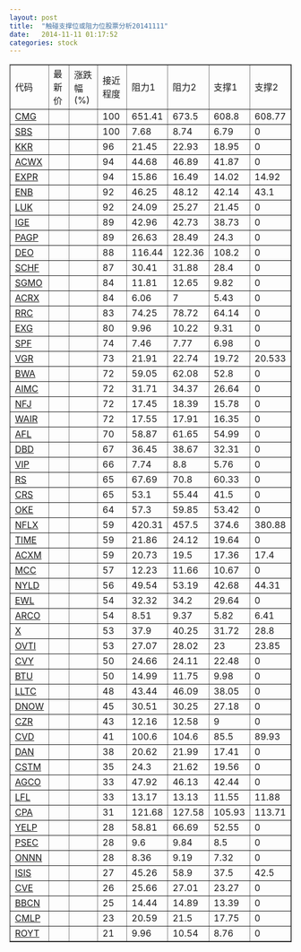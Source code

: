 ```yaml
---
layout: post
title:  "触碰支撑位或阻力位股票分析20141111"
date:   2014-11-11 01:17:52
categories: stock
---
```

<script type="text/javascript">
var stockList = []
stockList.push('gb_cmg');
stockList.push('gb_sbs');
stockList.push('gb_kkr');
stockList.push('gb_acwx');
stockList.push('gb_expr');
stockList.push('gb_enb');
stockList.push('gb_luk');
stockList.push('gb_ige');
stockList.push('gb_pagp');
stockList.push('gb_deo');
stockList.push('gb_schf');
stockList.push('gb_sgmo');
stockList.push('gb_acrx');
stockList.push('gb_rrc');
stockList.push('gb_exg');
stockList.push('gb_spf');
stockList.push('gb_vgr');
stockList.push('gb_bwa');
stockList.push('gb_aimc');
stockList.push('gb_nfj');
stockList.push('gb_wair');
stockList.push('gb_afl');
stockList.push('gb_dbd');
stockList.push('gb_vip');
stockList.push('gb_rs');
stockList.push('gb_crs');
stockList.push('gb_oke');
stockList.push('gb_nflx');
stockList.push('gb_time');
stockList.push('gb_acxm');
stockList.push('gb_mcc');
stockList.push('gb_nyld');
stockList.push('gb_ewl');
stockList.push('gb_arco');
stockList.push('gb_x');
stockList.push('gb_ovti');
stockList.push('gb_cvy');
stockList.push('gb_btu');
stockList.push('gb_lltc');
stockList.push('gb_dnow');
stockList.push('gb_czr');
stockList.push('gb_cvd');
stockList.push('gb_dan');
stockList.push('gb_cstm');
stockList.push('gb_agco');
stockList.push('gb_lfl');
stockList.push('gb_cpa');
stockList.push('gb_yelp');
stockList.push('gb_psec');
stockList.push('gb_onnn');
stockList.push('gb_isis');
stockList.push('gb_cve');
stockList.push('gb_bbcn');
stockList.push('gb_cmlp');
stockList.push('gb_royt');
</script>
<table border="1">
 <tr>
 <td>代码</td>
 <td>最新价</td>
 <td>涨跌幅(%)</td>
 <td>接近程度</td>
 <td>阻力1</td>
 <td>阻力2</td>
 <td>支撑1</td>
 <td>支撑2</td>
</tr>
  <tr id="cmg" class="red">
  <td><a href="http://stock.finance.sina.com.cn/usstock/quotes/CMG.html" target="_blank">CMG</a></td><td></td><td></td><td>100</td><td>651.41</td><td>673.5</td><td>608.8</td><td>608.77</td></tr>
  <tr id="sbs" class="red">
  <td><a href="http://stock.finance.sina.com.cn/usstock/quotes/SBS.html" target="_blank">SBS</a></td><td></td><td></td><td>100</td><td>7.68</td><td>8.74</td><td>6.79</td><td>0</td></tr>
  <tr id="kkr" class="red">
  <td><a href="http://stock.finance.sina.com.cn/usstock/quotes/KKR.html" target="_blank">KKR</a></td><td></td><td></td><td>96</td><td>21.45</td><td>22.93</td><td>18.95</td><td>0</td></tr>
  <tr id="acwx" class="red">
  <td><a href="http://stock.finance.sina.com.cn/usstock/quotes/ACWX.html" target="_blank">ACWX</a></td><td></td><td></td><td>94</td><td>44.68</td><td>46.89</td><td>41.87</td><td>0</td></tr>
  <tr id="expr" class="green">
  <td><a href="http://stock.finance.sina.com.cn/usstock/quotes/EXPR.html" target="_blank">EXPR</a></td><td></td><td></td><td>94</td><td>15.86</td><td>16.49</td><td>14.02</td><td>14.92</td></tr>
  <tr id="enb" class="red">
  <td><a href="http://stock.finance.sina.com.cn/usstock/quotes/ENB.html" target="_blank">ENB</a></td><td></td><td></td><td>92</td><td>46.25</td><td>48.12</td><td>42.14</td><td>43.1</td></tr>
  <tr id="luk" class="red">
  <td><a href="http://stock.finance.sina.com.cn/usstock/quotes/LUK.html" target="_blank">LUK</a></td><td></td><td></td><td>92</td><td>24.09</td><td>25.27</td><td>21.45</td><td>0</td></tr>
  <tr id="ige" class="red">
  <td><a href="http://stock.finance.sina.com.cn/usstock/quotes/IGE.html" target="_blank">IGE</a></td><td></td><td></td><td>89</td><td>42.96</td><td>42.73</td><td>38.73</td><td>0</td></tr>
  <tr id="pagp" class="red">
  <td><a href="http://stock.finance.sina.com.cn/usstock/quotes/PAGP.html" target="_blank">PAGP</a></td><td></td><td></td><td>89</td><td>26.63</td><td>28.49</td><td>24.3</td><td>0</td></tr>
  <tr id="deo" class="red">
  <td><a href="http://stock.finance.sina.com.cn/usstock/quotes/DEO.html" target="_blank">DEO</a></td><td></td><td></td><td>88</td><td>116.44</td><td>122.36</td><td>108.2</td><td>0</td></tr>
  <tr id="schf" class="red">
  <td><a href="http://stock.finance.sina.com.cn/usstock/quotes/SCHF.html" target="_blank">SCHF</a></td><td></td><td></td><td>87</td><td>30.41</td><td>31.88</td><td>28.4</td><td>0</td></tr>
  <tr id="sgmo" class="red">
  <td><a href="http://stock.finance.sina.com.cn/usstock/quotes/SGMO.html" target="_blank">SGMO</a></td><td></td><td></td><td>84</td><td>11.81</td><td>12.65</td><td>9.82</td><td>0</td></tr>
  <tr id="acrx" class="red">
  <td><a href="http://stock.finance.sina.com.cn/usstock/quotes/ACRX.html" target="_blank">ACRX</a></td><td></td><td></td><td>84</td><td>6.06</td><td>7</td><td>5.43</td><td>0</td></tr>
  <tr id="rrc" class="red">
  <td><a href="http://stock.finance.sina.com.cn/usstock/quotes/RRC.html" target="_blank">RRC</a></td><td></td><td></td><td>83</td><td>74.25</td><td>78.72</td><td>64.14</td><td>0</td></tr>
  <tr id="exg" class="red">
  <td><a href="http://stock.finance.sina.com.cn/usstock/quotes/EXG.html" target="_blank">EXG</a></td><td></td><td></td><td>80</td><td>9.96</td><td>10.22</td><td>9.31</td><td>0</td></tr>
  <tr id="spf" class="red">
  <td><a href="http://stock.finance.sina.com.cn/usstock/quotes/SPF.html" target="_blank">SPF</a></td><td></td><td></td><td>74</td><td>7.46</td><td>7.77</td><td>6.98</td><td>0</td></tr>
  <tr id="vgr" class="red">
  <td><a href="http://stock.finance.sina.com.cn/usstock/quotes/VGR.html" target="_blank">VGR</a></td><td></td><td></td><td>73</td><td>21.91</td><td>22.74</td><td>19.72</td><td>20.533</td></tr>
  <tr id="bwa" class="red">
  <td><a href="http://stock.finance.sina.com.cn/usstock/quotes/BWA.html" target="_blank">BWA</a></td><td></td><td></td><td>72</td><td>59.05</td><td>62.08</td><td>52.8</td><td>0</td></tr>
  <tr id="aimc" class="red">
  <td><a href="http://stock.finance.sina.com.cn/usstock/quotes/AIMC.html" target="_blank">AIMC</a></td><td></td><td></td><td>72</td><td>31.71</td><td>34.37</td><td>26.64</td><td>0</td></tr>
  <tr id="nfj" class="red">
  <td><a href="http://stock.finance.sina.com.cn/usstock/quotes/NFJ.html" target="_blank">NFJ</a></td><td></td><td></td><td>72</td><td>17.45</td><td>18.39</td><td>15.78</td><td>0</td></tr>
  <tr id="wair" class="red">
  <td><a href="http://stock.finance.sina.com.cn/usstock/quotes/WAIR.html" target="_blank">WAIR</a></td><td></td><td></td><td>72</td><td>17.55</td><td>17.91</td><td>16.35</td><td>0</td></tr>
  <tr id="afl" class="green">
  <td><a href="http://stock.finance.sina.com.cn/usstock/quotes/AFL.html" target="_blank">AFL</a></td><td></td><td></td><td>70</td><td>58.87</td><td>61.65</td><td>54.99</td><td>0</td></tr>
  <tr id="dbd" class="red">
  <td><a href="http://stock.finance.sina.com.cn/usstock/quotes/DBD.html" target="_blank">DBD</a></td><td></td><td></td><td>67</td><td>36.45</td><td>38.67</td><td>32.31</td><td>0</td></tr>
  <tr id="vip" class="green">
  <td><a href="http://stock.finance.sina.com.cn/usstock/quotes/VIP.html" target="_blank">VIP</a></td><td></td><td></td><td>66</td><td>7.74</td><td>8.8</td><td>5.76</td><td>0</td></tr>
  <tr id="rs" class="red">
  <td><a href="http://stock.finance.sina.com.cn/usstock/quotes/RS.html" target="_blank">RS</a></td><td></td><td></td><td>65</td><td>67.69</td><td>70.8</td><td>60.33</td><td>0</td></tr>
  <tr id="crs" class="red">
  <td><a href="http://stock.finance.sina.com.cn/usstock/quotes/CRS.html" target="_blank">CRS</a></td><td></td><td></td><td>65</td><td>53.1</td><td>55.44</td><td>41.5</td><td>0</td></tr>
  <tr id="oke" class="red">
  <td><a href="http://stock.finance.sina.com.cn/usstock/quotes/OKE.html" target="_blank">OKE</a></td><td></td><td></td><td>64</td><td>57.3</td><td>59.85</td><td>53.42</td><td>0</td></tr>
  <tr id="nflx" class="green">
  <td><a href="http://stock.finance.sina.com.cn/usstock/quotes/NFLX.html" target="_blank">NFLX</a></td><td></td><td></td><td>59</td><td>420.31</td><td>457.5</td><td>374.6</td><td>380.88</td></tr>
  <tr id="time" class="red">
  <td><a href="http://stock.finance.sina.com.cn/usstock/quotes/TIME.html" target="_blank">TIME</a></td><td></td><td></td><td>59</td><td>21.86</td><td>24.12</td><td>19.64</td><td>0</td></tr>
  <tr id="acxm" class="red">
  <td><a href="http://stock.finance.sina.com.cn/usstock/quotes/ACXM.html" target="_blank">ACXM</a></td><td></td><td></td><td>59</td><td>20.73</td><td>19.5</td><td>17.36</td><td>17.4</td></tr>
  <tr id="mcc" class="red">
  <td><a href="http://stock.finance.sina.com.cn/usstock/quotes/MCC.html" target="_blank">MCC</a></td><td></td><td></td><td>57</td><td>12.23</td><td>11.66</td><td>10.67</td><td>0</td></tr>
  <tr id="nyld" class="red">
  <td><a href="http://stock.finance.sina.com.cn/usstock/quotes/NYLD.html" target="_blank">NYLD</a></td><td></td><td></td><td>56</td><td>49.54</td><td>53.19</td><td>42.68</td><td>44.31</td></tr>
  <tr id="ewl" class="red">
  <td><a href="http://stock.finance.sina.com.cn/usstock/quotes/EWL.html" target="_blank">EWL</a></td><td></td><td></td><td>54</td><td>32.32</td><td>34.2</td><td>29.64</td><td>0</td></tr>
  <tr id="arco" class="green">
  <td><a href="http://stock.finance.sina.com.cn/usstock/quotes/ARCO.html" target="_blank">ARCO</a></td><td></td><td></td><td>54</td><td>8.51</td><td>9.37</td><td>5.82</td><td>6.41</td></tr>
  <tr id="x" class="red">
  <td><a href="http://stock.finance.sina.com.cn/usstock/quotes/X.html" target="_blank">X</a></td><td></td><td></td><td>53</td><td>37.9</td><td>40.25</td><td>31.72</td><td>28.8</td></tr>
  <tr id="ovti" class="red">
  <td><a href="http://stock.finance.sina.com.cn/usstock/quotes/OVTI.html" target="_blank">OVTI</a></td><td></td><td></td><td>53</td><td>27.07</td><td>28.02</td><td>23</td><td>23.85</td></tr>
  <tr id="cvy" class="red">
  <td><a href="http://stock.finance.sina.com.cn/usstock/quotes/CVY.html" target="_blank">CVY</a></td><td></td><td></td><td>50</td><td>24.66</td><td>24.11</td><td>22.48</td><td>0</td></tr>
  <tr id="btu" class="red">
  <td><a href="http://stock.finance.sina.com.cn/usstock/quotes/BTU.html" target="_blank">BTU</a></td><td></td><td></td><td>50</td><td>14.99</td><td>11.75</td><td>9.98</td><td>0</td></tr>
  <tr id="lltc" class="red">
  <td><a href="http://stock.finance.sina.com.cn/usstock/quotes/LLTC.html" target="_blank">LLTC</a></td><td></td><td></td><td>48</td><td>43.44</td><td>46.09</td><td>38.05</td><td>0</td></tr>
  <tr id="dnow" class="green">
  <td><a href="http://stock.finance.sina.com.cn/usstock/quotes/DNOW.html" target="_blank">DNOW</a></td><td></td><td></td><td>45</td><td>30.51</td><td>30.25</td><td>27.18</td><td>0</td></tr>
  <tr id="czr" class="red">
  <td><a href="http://stock.finance.sina.com.cn/usstock/quotes/CZR.html" target="_blank">CZR</a></td><td></td><td></td><td>43</td><td>12.16</td><td>12.58</td><td>9</td><td>0</td></tr>
  <tr id="cvd" class="red">
  <td><a href="http://stock.finance.sina.com.cn/usstock/quotes/CVD.html" target="_blank">CVD</a></td><td></td><td></td><td>41</td><td>100.6</td><td>104.6</td><td>85.5</td><td>89.93</td></tr>
  <tr id="dan" class="red">
  <td><a href="http://stock.finance.sina.com.cn/usstock/quotes/DAN.html" target="_blank">DAN</a></td><td></td><td></td><td>38</td><td>20.62</td><td>21.99</td><td>17.41</td><td>0</td></tr>
  <tr id="cstm" class="red">
  <td><a href="http://stock.finance.sina.com.cn/usstock/quotes/CSTM.html" target="_blank">CSTM</a></td><td></td><td></td><td>35</td><td>24.3</td><td>21.62</td><td>19.56</td><td>0</td></tr>
  <tr id="agco" class="red">
  <td><a href="http://stock.finance.sina.com.cn/usstock/quotes/AGCO.html" target="_blank">AGCO</a></td><td></td><td></td><td>33</td><td>47.92</td><td>46.13</td><td>42.44</td><td>0</td></tr>
  <tr id="lfl" class="green">
  <td><a href="http://stock.finance.sina.com.cn/usstock/quotes/LFL.html" target="_blank">LFL</a></td><td></td><td></td><td>33</td><td>13.17</td><td>13.13</td><td>11.55</td><td>11.88</td></tr>
  <tr id="cpa" class="green">
  <td><a href="http://stock.finance.sina.com.cn/usstock/quotes/CPA.html" target="_blank">CPA</a></td><td></td><td></td><td>31</td><td>121.68</td><td>127.58</td><td>105.93</td><td>113.71</td></tr>
  <tr id="yelp" class="red">
  <td><a href="http://stock.finance.sina.com.cn/usstock/quotes/YELP.html" target="_blank">YELP</a></td><td></td><td></td><td>28</td><td>58.81</td><td>66.69</td><td>52.55</td><td>0</td></tr>
  <tr id="psec" class="red">
  <td><a href="http://stock.finance.sina.com.cn/usstock/quotes/PSEC.html" target="_blank">PSEC</a></td><td></td><td></td><td>28</td><td>9.6</td><td>9.84</td><td>8.5</td><td>0</td></tr>
  <tr id="onnn" class="red">
  <td><a href="http://stock.finance.sina.com.cn/usstock/quotes/ONNN.html" target="_blank">ONNN</a></td><td></td><td></td><td>28</td><td>8.36</td><td>9.19</td><td>7.32</td><td>0</td></tr>
  <tr id="isis" class="red">
  <td><a href="http://stock.finance.sina.com.cn/usstock/quotes/ISIS.html" target="_blank">ISIS</a></td><td></td><td></td><td>27</td><td>45.26</td><td>58.9</td><td>37.5</td><td>42.5</td></tr>
  <tr id="cve" class="red">
  <td><a href="http://stock.finance.sina.com.cn/usstock/quotes/CVE.html" target="_blank">CVE</a></td><td></td><td></td><td>26</td><td>25.66</td><td>27.01</td><td>23.27</td><td>0</td></tr>
  <tr id="bbcn" class="green">
  <td><a href="http://stock.finance.sina.com.cn/usstock/quotes/BBCN.html" target="_blank">BBCN</a></td><td></td><td></td><td>25</td><td>14.44</td><td>14.89</td><td>13.39</td><td>0</td></tr>
  <tr id="cmlp" class="red">
  <td><a href="http://stock.finance.sina.com.cn/usstock/quotes/CMLP.html" target="_blank">CMLP</a></td><td></td><td></td><td>23</td><td>20.59</td><td>21.5</td><td>17.75</td><td>0</td></tr>
  <tr id="royt" class="red">
  <td><a href="http://stock.finance.sina.com.cn/usstock/quotes/ROYT.html" target="_blank">ROYT</a></td><td></td><td></td><td>21</td><td>9.96</td><td>10.54</td><td>8.76</td><td>0</td></tr>
</table>
